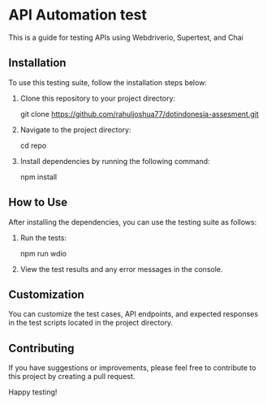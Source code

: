 API Automation test
======================================================

This is a guide for testing APIs using Webdriverio, Supertest, and Chai

Installation
------------

To use this testing suite, follow the installation steps below:

1.  Clone this repository to your project directory:

    git clone https://github.com/rahuljoshua77/dotindonesia-assesment.git

3.  Navigate to the project directory:

    cd repo

5.  Install dependencies by running the following command:

    npm install

How to Use
----------

After installing the dependencies, you can use the testing suite as follows:

1.  Run the tests:

    npm run wdio

3.  View the test results and any error messages in the console.

Customization
-------------

You can customize the test cases, API endpoints, and expected responses in the test scripts located in the project directory.

Contributing
------------

If you have suggestions or improvements, please feel free to contribute to this project by creating a pull request.

Happy testing!
